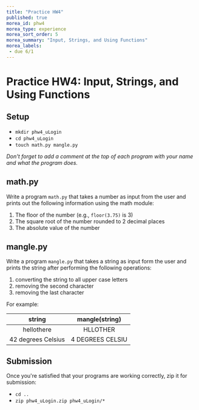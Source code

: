 ```yaml
---
title: "Practice HW4"
published: true
morea_id: phw4
morea_type: experience
morea_sort_order: 5
morea_summary: "Input, Strings, and Using Functions"
morea_labels:
 - due 6/1
---
```

# Practice HW4: Input, Strings, and Using Functions
<!--
{% include wod-times.html Rx="<10 min" Av="10-20 min" Sd="20-30 min" DNF="30+ min" %}-->

## Setup

  * `mkdir phw4_uLogin`
  * `cd phw4_uLogin`
  * `touch math.py mangle.py`

*Don't forget to add a comment at the top of each program with your name and what the program does.*

## math.py

Write a program `math.py` that takes a number as input from the user and prints out the following information using the math module:

  1. The floor of the number (e.g., `floor(3.75)` is 3)
  1. The square root of the number rounded to 2 decimal places <!-- factorial -->
  1. The absolute value of the number

## mangle.py

Write a program `mangle.py` that takes a string as input form the user and prints the string after performing the following operations:

  1. converting the string to all upper case letters
  1. removing the second character
  1. removing the last character
  
For example:

| **string** | **mangle(string)** |
|:---:|:---:|
| hellothere | HLLOTHER |
| 42 degrees Celsius | 4 DEGREES CELSIU | 

## Submission

Once you're satisfied that your programs are working correctly, zip it for submission:

  - `cd ..`
  - `zip phw4_uLogin.zip phw4_uLogin/*`


<!--

## Demonstration

Once you've finished doing the HW a single time, you can watch me do it:

{% include youtube.html id="NGK61X9ry9c" %}

{% include wod-warning.html %}
-->
